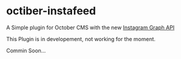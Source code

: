 # octiber-instafeed

A Simple plugin for October CMS with the new [Instagram Graph API](https://developers.facebook.com/products/instagram/)

This Plugin is in developement, not working for the moment.

Commin Soon...
